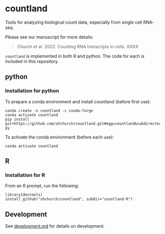# countland

Tools for analyzing biological count data, especially from single cell RNA-seq. 

Please see our manuscript for more details:

> Church et al. 2022. Counting RNA transcripts in cells. XXXX

`countland` is implemented in both R and python. The code for each is included in this repository.

## python

### Installation for python

To prepare a conda environment and install countland (before first use):

    conda create -n countland -c conda-forge
    conda activate countland
    pip install git+https://github.com/shchurch/countland.git#egg=countland&subdirectory=countland-py

To activate the conda environment (before each use):

    conda activate countland



## R

### Installation for R

From an R prompt, run the following: 

    library(devtools)
    install_github("shchurch/countland", subdir="countland-R")

## Development

See [development.md](./development.md) for details on development.
